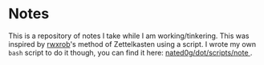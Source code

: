 # Notes

This is a repository of notes I take while I am working/tinkering.  This was inspired by [rwxrob](https://github.com/rwxrob)'s method of Zettelkasten using a script.  I wrote my own `bash` script to do it though, you can find it here: [nated0g/dot/scripts/note ](https://github.com/nated0g/dot/blob/master/scripts/note).
